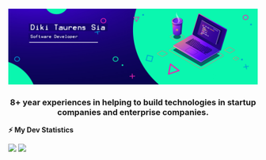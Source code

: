 ![Banner](https://github.com/dikitaurensia/dikitaurensia/blob/main/banner.jpg)

<h3 align="center">8+ year experiences in helping to build technologies in startup companies and enterprise companies.</h3>

<!-- GitHub stats -->
<b>⚡ My Dev Statistics</b>

<p>
<!-- GitHub Stats -->
<img height="180em" src="https://github-readme-stats.vercel.app/api?username=dikitaurensia&show_icons=true&hide_border=true" />

<!-- Most Used Languages -->
<img height="180em" src="https://github-readme-stats.vercel.app/api/top-langs/?username=dikitaurensia&exclude_repo=KNN-Image-Classification&show_icons=true&hide_border=true&layout=compact&langs_count=8"/>
</p>


